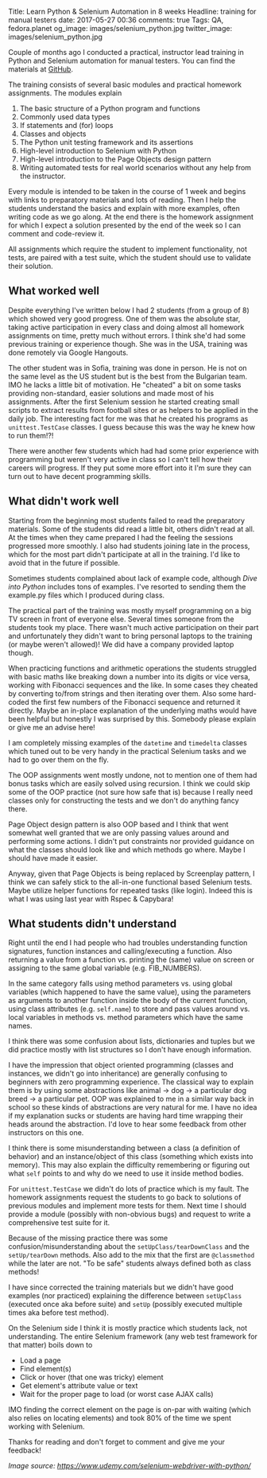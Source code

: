 Title: Learn Python &amp; Selenium Automation in 8 weeks
Headline: training for manual testers
date: 2017-05-27 00:36
comments: true
Tags: QA, fedora.planet
og_image: images/selenium_python.jpg
twitter_image: images/selenium_python.jpg

Couple of months ago I conducted a practical,
instructor lead training in Python and Selenium automation for
manual testers. You can find the materials at
[GitHub](https://github.com/atodorov/qa-automation-python-selenium-101).

The training consists of several basic modules and practical homework
assignments. The modules explain

1. The basic structure of a Python program and functions
2. Commonly used data types
3. If statements and (for) loops
4. Classes and objects
5. The Python unit testing framework and its assertions
6. High-level introduction to Selenium with Python
7. High-level introduction to the Page Objects design pattern
8. Writing automated tests for real world scenarios
   without any help from the instructor.

Every module is intended to be taken in the course of 1 week and begins with
links to preparatory materials and lots of reading. Then I help the students
understand the basics and explain with more examples, often writing code as
we go along. At the end there is the homework assignment for which I expect
a solution presented by the end of the week so I can comment and code-review it.

All assignments which require the student to implement functionality, not tests,
are paired with a test suite, which the student should use to validate their
solution.

What worked well
----------------

Despite everything I've written below I had 2 students (from a group of 8)
which showed very good progress. One of them was the absolute star, taking
active participation in every class and doing almost all homework assignments
on time, pretty much without errors. I think she'd had some previous training
or experience though.
She was in the USA, training was done remotely via Google Hangouts.

The other student was in Sofia, training was done in person. He is not on the
same level as the US student but is the best from the Bulgarian team. IMO he
lacks a little bit of motivation. He "cheated" a bit on some tasks providing
non-standard, easier solutions and made most of his assignments. After the first
Selenium session he started creating small scripts to extract results from
football sites or as helpers to be applied in the daily job.
The interesting
fact for me was that he created his programs as `unittest.TestCase` classes.
I guess because this was the way he knew how to run them!?!


There were another few students which had had some prior experience with
programming but weren't very active in class so I can't tell how their
careers will progress. If they put some more effort into it I'm sure they
can turn out to have decent programming skills.



What didn't work well
---------------------

Starting from the beginning most students failed to read the preparatory
materials. Some of the students did read a little bit, others didn't read at all.
At the times when they came prepared I had the feeling the sessions progressed
more smoothly. I also had students joining late in the process, which for the
most part didn't participate at all in the training. I'd like to avoid that in
the future if possible.

Sometimes students complained about lack of example code, although
*Dive into Python* includes tons of examples. I've resorted to sending them
the example.py files which I produced during class.

The practical part of the training was mostly myself programming on a big
TV screen in front of everyone else. Several times someone from the students
took my place. There wasn't much active participation on their part and
unfortunately they didn't want to bring personal laptops to the training
(or maybe weren't allowed)! We did have a company provided laptop though.

When practicing functions and arithmetic operations the students struggled
with basic maths like breaking down a number into its digits or vice versa,
working with Fibonacci sequences and the like. In some cases they cheated
by converting to/from strings and then iterating over them. Also some
hard-coded the first few numbers of the Fibonacci sequence and returned
it directly. Maybe an in-place
explanation of the underlying maths would have been helpful but honestly
I was surprised by this. Somebody please explain or give me an advise here!

I am completely missing examples of the `datetime` and `timedelta` classes
which tuned out to be very handy in the practical Selenium tasks and we had
to go over them on the fly.

The OOP assignments went mostly undone, not to mention one of them had
bonus tasks which are easily solved using recursion. I think we could
skip some of the OOP practice (not sure how safe that is) because I really
need classes only for constructing the tests and we don't do anything fancy
there.

Page Object design pattern is also OOP based and I think that went somewhat
well granted that we are only passing values around and performing some actions.
I didn't put constraints nor provided guidance on what the classes should
look like and which methods go where. Maybe I should have made it easier.

Anyway, given that Page Objects is being replaced by Screenplay pattern,
I think we can safely stick to the all-in-one functional based Selenium
tests. Maybe utilize helper functions for repeated tasks (like login).
Indeed this is what I was using last year with Rspec &amp; Capybara!



What students didn't understand
-------------------------------

Right until the end I had people who had troubles understanding function
signatures, function instances and calling/executing a function. Also
returning a value from a function vs. printing the (same) value on screen
or assigning to the same global variable (e.g. FIB_NUMBERS).

In the same category falls using method parameters vs. using global variables
(which happened to have the same value), using the parameters as arguments to
another function inside the body of the current function, using class attributes
(e.g. `self.name`) to store and pass values around vs. local variables in methods
vs. method parameters which have the same names.


I think there was some confusion about lists, dictionaries and tuples but
we did practice mostly with list structures so I don't have enough information.


I have the impression that object oriented programming (classes and instances,
we didn't go into inheritance) are generally confusing to beginners with zero
programming experience. The classical way to explain them is by using some
abstractions like animal -> dog -> a particular dog breed -> a particular pet.
OOP was explained to me in a similar way back in school so these kinds of
abstractions are very natural for me. I have no idea if my explanation sucks or students are having hard time
wrapping their heads around the abstraction. I'd love to hear some feedback
from other instructors on this one.


I think there is some misunderstanding between a class (a definition of behavior)
and an instance/object of this class (something which exists into memory). This
may also explain the difficulty remembering or figuring out what `self` points to
and why do we need to use it inside method bodies.


For `unittest.TestCase` we didn't do lots of practice which is my fault.
The homework assignments request the students to go back to solutions
of previous modules and implement more tests for them. Next time I should
provide a module (possibly with non-obvious bugs) and request to write
a comprehensive test suite for it.

Because of the missing practice there was some confusion/misunderstanding
about the `setUpClass/tearDownClass` and the `setUp/tearDown` methods.
Also add to the mix that the first are `@classmethod` while the later
are not. "To be safe" students always defined both as class methods!

I have since corrected the training materials but we didn't have
good examples (nor practiced) explaining the difference between
`setUpClass` (executed once aka before suite) and `setUp`
(possibly executed multiple times aka before test method).


On the Selenium side I think it is mostly practice which students lack,
not understanding. The entire Selenium framework (any web test framework
for that matter) boils down to

- Load a page
- Find element(s)
- Click or hover (that one was tricky) element
- Get element's attribute value or text
- Wait for the proper page to load (or worst case AJAX calls)

IMO finding the correct element on the page is on-par with waiting
(which also relies on locating elements) and took 80% of the time we spent
working with Selenium.



Thanks for reading and don't forget to comment and give me your feedback!


*Image source: https://www.udemy.com/selenium-webdriver-with-python/*
